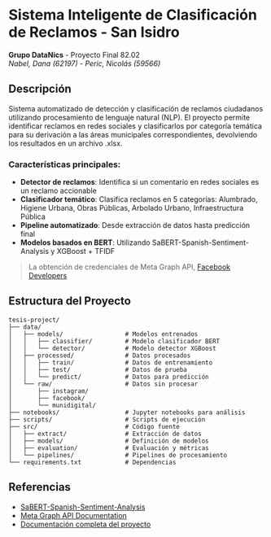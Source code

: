 # Sistema Inteligente de Clasificación de Reclamos - San Isidro

**Grupo DataNics** - Proyecto Final 82.02  
*Nabel, Dana (62197) - Peric, Nicolás (59566)*

## Descripción

Sistema automatizado de detección y clasificación de reclamos ciudadanos utilizando procesamiento de lenguaje natural (NLP). El proyecto permite identificar reclamos en redes sociales y clasificarlos por categoría temática para su derivación a las áreas municipales correspondientes, devolviendo los resultados en un archivo .xlsx.

### Características principales:
- **Detector de reclamos**: Identifica si un comentario en redes sociales es un reclamo accionable
- **Clasificador temático**: Clasifica reclamos en 5 categorías: Alumbrado, Higiene Urbana, Obras Públicas, Arbolado Urbano, Infraestructura Pública
- **Pipeline automatizado**: Desde extracción de datos hasta predicción final
- **Modelos basados en BERT**: Utilizando SaBERT-Spanish-Sentiment-Analysis y XGBoost + TFIDF


> La obtención de credenciales de Meta Graph API, [Facebook Developers](https://developers.facebook.com/)

## Estructura del Proyecto

```
tesis-project/
├── data/
│   ├── models/                 # Modelos entrenados
│   │   ├── classifier/         # Modelo clasificador BERT
│   │   └── detector/           # Modelo detector XGBoost
│   ├── processed/              # Datos procesados
│   │   ├── train/              # Datos de entrenamiento
│   │   ├── test/               # Datos de prueba
│   │   └── predict/            # Datos para predicción
│   └── raw/                    # Datos sin procesar
│       ├── instagram/
│       ├── facebook/
│       └── munidigital/
├── notebooks/                  # Jupyter notebooks para análisis
├── scripts/                    # Scripts de ejecución
├── src/                        # Código fuente
│   ├── extract/                # Extracción de datos
│   ├── models/                 # Definición de modelos
│   ├── evaluation/             # Evaluación y métricas
│   └── pipelines/              # Pipelines de procesamiento
└── requirements.txt            # Dependencias
```

## Referencias

- [SaBERT-Spanish-Sentiment-Analysis](https://huggingface.co/VerificadoProfesional/SaBERT-Spanish-Sentiment-Analysis)
- [Meta Graph API Documentation](https://developers.facebook.com/docs/graph-api)
- [Documentación completa del proyecto](docs/)
